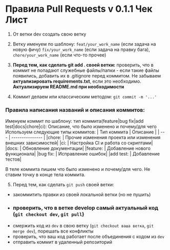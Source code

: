 # Правила Pull Requests v 0.1.1 Чек Лист

1. От ветки dev создать свою ветку 

2. Ветку именуем по шаблону: 
`feat/your_work_name` (если задача на новую фичу) 
`fix/your_work_name` (если задача на правку бага), 
`chore/your_work_name` (если что-то прочее)
3. **Перед тем, как сделать git add . своей ветки:** проверить, что в коммит не попадают служебные файлы/папки - если такие файлы появились, добавить их в .gitignore перед коммитом. Не забываем **актуализировать requirements.txt**, если это необходимо. **Актуализируем README.md при необходимости**

4. Коммит делаем или классическим методом: `git commit -m '...'`

### Правила написания названий и описания коммитов:

Именуем коммит по шаблону: тип коммита(feature|bug fix|add test|docs|chore|ci): Описание, что было изменено и почему/для чего
Используем следующие типы коммитов:
| Тип коммита | Описание        |
| --- | --------------- |
|chore: |	Прочие изменения проекта или изменения внешних зависимостей|
|ci: |	Настройка CI и работа со скриптами|
|docs: |	Обновление документации|
|feature: |	Добавление нового функционала|
|bug fix: |	Исправление ошибок|
|add test: |	Добавление тестов|

В теле коммита пишем что было изменено и почему/для чего.
Не ставим точку в конце тела коммита.

5. Перед тем, как сделать `git push` своей ветки:
- закоммитить правки из своей локальной ветки (но не пушить)
- ### проверить, что в ветке develop самый актуальный код (`git checkout dev`, `git pull`)
- смержить код из `dev` в свою ветку (`git checkout ваша ветка`, `git merge dev`), порешать все конфликты
- проверить, что ваш код работает после объединения с кодом из `dev`
- отправить коммит в удаленный репозиторий
